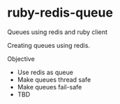 # ruby-redis-queue
Queues using redis and ruby client

Creating queues using redis.

Objective
- Use redis as queue
- Make queues thread safe
- Make queues fail-safe
- TBD